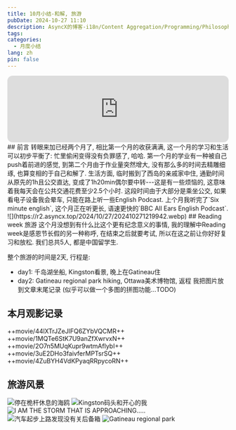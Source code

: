 ```yaml
---
title: 10月小结-和解, 旅游
pubDate: 2024-10-27 11:10
description: AsyncX的博客-i18n/Content Aggregation/Programming/Philosophy/Hobbies/i18n多语言/内容聚合/编程/哲学/爱好
tags: 
categories:
  - 月度小结
lang: zh
pin: false
---
```

<iframe style="border-radius:12px" src="https://open.spotify.com/embed/track/0l5bSnAfPH7hyrankRaq48?utm_source=generator" width="100%" height="152" frameBorder="0" allowfullscreen="" allow="autoplay; clipboard-write; encrypted-media; fullscreen; picture-in-picture" loading="lazy"></iframe>
## 前言
转眼来加已经两个月了, 相比第一个月的收获满满, 这一个月的学习和生活可以初步平衡了: 忙里偷闲变得没有负罪感了, 哈哈. 第一个月的学业有一种被自己push着前进的感觉, 到第二个月由于作业量突然增大, 没有那么多的时间去精雕细琢, 也算变相的于自己和解了. 生活方面, 临时搬到了西岛的亲戚家中住, 通勤时间从原先的1h且公交直达, 变成了1h20min偶尔要中转---这是有一些烦恼的, 这意味着我每天会在公共交通花费至少2.5个小时. 这段时间由于大部分是乘坐公交, 如果看电子设备我会晕车, 只能在路上听一些English Podcast. 上个月我听完了`Six minute english`, 这个月正在听更长, 语速更快的`BBC All Ears English Podcast`.
![](https://r2.asyncx.top/2024/10/27/202410271219942.webp)
## Reading week 旅游
这个月没想到有什么比这个更有纪念意义的事情, 我的理解中Reading week是感恩节长假的另一种称呼, 在结束之后就要考试, 所以在这之前让你好好复习和放松. 我们总共5人, 都是中国留学生.

整个旅游的时间是2天, 行程是:
- day1: 千岛湖坐船, Kingston看景, 晚上在Gatineau住
- day2: Gatineau regional park hiking, Ottawa美术博物馆, 返程
我把图片放到文章末尾记录
(似乎可以做一个多图的拼图功能...TODO)

## 本月观影记录
++movie/44lXTrJZeJlFQ6ZYbVQCMR++
++movie/1MQTe6StK7U9anZfXwrvxN++
++movie/2O7n5MUqKupr9wtmAflybI++
++movie/3uE2DHo3faivferMPTsrSQ++
++movie/4ZuBYH4VdKPyaqRRpycoRN++
## 旅游风景
![停在桅杆休息的海鸥](https://r2.asyncx.top/2024/10/27/202410271256835.webp)
![Kingston码头和开心的我](https://r2.asyncx.top/2024/10/27/202410271257367.webp)
![I AM THE STORM THAT IS APPROACHING.....](https://r2.asyncx.top/2024/10/27/202410271259302.webp)
![汽车起步上路发现没有关后备箱](https://r2.asyncx.top/2024/10/27/202410271300661.webp)
![Gatineau regional park](https://r2.asyncx.top/2024/10/27/202410271301401.webp)
